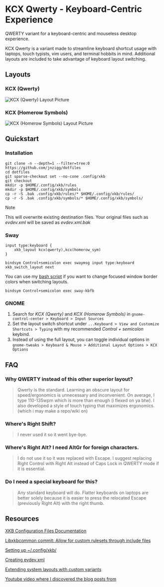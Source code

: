 KCX Qwerty - Keyboard-Centric Experience 
========================================

QWERTY variant for a keyboard-centric and mouseless desktop experience.

KCX Qwerty is a variant made to streamline keyboard shortcut usage with laptops, touch typists, vim users, and terminal
hobbits in mind. Additional layouts are included to take
advantage of keyboard layout switching. 

Layouts
-------

### KCX (Qwerty)
![KCX (Qwerty) Layout Picture](https://github.com/jnzigg/dotfiles/blob/master/.config/xkb/assets/kcx-qwerty.webp)

### KCX (Homerow Symbols)
![KCX (Homerow Symbols) Layout Picture](https://github.com/jnzigg/dotfiles/blob/master/.config/xkb/assets/kcx-homerow-symbols.webp)

Quickstart
----------
### Installation
```
git clone -n --depth=1 --filter=tree:0 https://github.com/jnzigg/dotfiles
cd dotfiles
git sparse-checkout set --no-cone .config/xkb
git checkout
mkdir -p $HOME/.config/xkb/rules
mkdir -p $HOME/.config/xkb/symbols
cp -r -S .bak .config/xkb/rules/* $HOME/.config/xkb/rules/
cp -r -S .bak .config/xkb/symbols/* $HOME/.config/xkb/symbols/
```
> [!NOTE]
> This will overwrite existing destination files. Your original files such as *evdev.xml*
will be saved as *evdev.xml.bak*

### Sway
```
input type:keyboard {
    xkb_layout kcx(qwerty),kcx(homerow_sym)
}
```
```
bindsym Control+semicolon exec swaymsg input type:keyboard xkb_switch_layout next
```

You can use my [bash script][sway-kbfb] if you want to change focused window border colors when switching layouts.

```
bindsym Control+semicolon exec sway-kbfb
```

### GNOME

1. Search for *KCX (Qwerty)* and *KCX (Homerow Symbols)* in `gnome-control-center > Keyboard > Input Sources`
2. Set the layout switch shortcut under `...Keyboard > View and Customize Shortcuts > Typing`
with my recommended *Control + semicolon* keybind.
3. Instead of using the full layout, you can toggle individual options in
`gnome-tweaks > Keyboard & Mouse > Additional Layout Options > KCX Options`

FAQ
---

### Why QWERTY instead of this other superior layout?

> Qwerty is the standard. Learning an obscure layout for speed/ergonomics is unnecessary and inconvenient. 
On average, I type 110-135wpm which is more than enough (i flexed on ya btw). I also developed a style
of touch typing that maximizes ergonomics. (which i may make a repo/wiki on)

### Where's Right Shift?

> I never used it so it went bye-bye.

### Where's Right Alt? I need AltGr for foreign characters.

> I do not use it so it was replaced with Escape. I suggest replacing Right Control with Right Alt instead
of Caps Lock in QWERTY mode if it is essential.

### Do I need a special keyboard for this?

> Any standard keyboard will do. Flatter keyboards on laptops are better solely because it is easier
to press the relocated Escape (previously Right Alt) with the right thumb.



Resources
---------

[XKB Configuration Files Documentation](https://www.charvolant.org/doug/xkb/html/node5.html#SECTION00054000000000000000)

[Libxkbcommon commit: Allow for custom rulesets through include files](https://github.com/xkbcommon/libxkbcommon/pull/108/commits/bc4a691cb9f45c3309c78c997e00212f0978d082)

[Setting up ~/.config/xkb/](https://who-t.blogspot.com/2020/02/user-specific-xkb-configuration-part-1.html)

[Creating evdev.xml](https://who-t.blogspot.com/2020/07/user-specific-xkb-configuration-part-2.html)

[Extending system layouts with custom variants](https://who-t.blogspot.com/2020/08/user-specific-xkb-configuration-part-3.html)

[Youtube video where I discovered the blog posts from](https://www.youtube.com/watch?v=utqpa_8SXkA)

[sway-kbfb]: https://github.com/jnzigg/dotfiles/blob/master/bin/sway-kbfb
[gnome-add-input-source]: https://github.com/jnzigg/dotfiles/blob/master/.config/xkb/assets/gnome-add-input-source.webp
[gnome-switch-layout-shortcut]: https://github.com/jnzigg/dotfiles/blob/master/.config/xkb/assets/gnome-switch-layout-shortcut.webp
[gnome-tweaks]: https://github.com/jnzigg/dotfiles/blob/master/.config/xkb/assets/gnome-tweaks.webp
